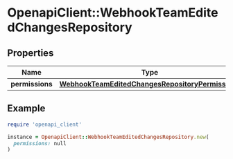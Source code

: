 # OpenapiClient::WebhookTeamEditedChangesRepository

## Properties

| Name | Type | Description | Notes |
| ---- | ---- | ----------- | ----- |
| **permissions** | [**WebhookTeamEditedChangesRepositoryPermissions**](WebhookTeamEditedChangesRepositoryPermissions.md) |  |  |

## Example

```ruby
require 'openapi_client'

instance = OpenapiClient::WebhookTeamEditedChangesRepository.new(
  permissions: null
)
```

